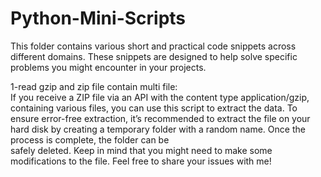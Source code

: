 # Python-Mini-Scripts
This folder contains various short and practical code snippets across different domains. These snippets are designed to help solve specific problems you might encounter in your projects.
        
1-read gzip and zip file contain multi file:                
    If you receive a ZIP file via an API with the content type application/gzip,
    containing various files, you can use this script to extract the data.
    To ensure error-free extraction, it’s recommended to extract the file on your hard disk by creating a temporary folder with a random name. Once the process is complete, the folder can be   
    safely deleted.
    Keep in mind that you might need to make some modifications to the file.
    Feel free to share your issues with me!
